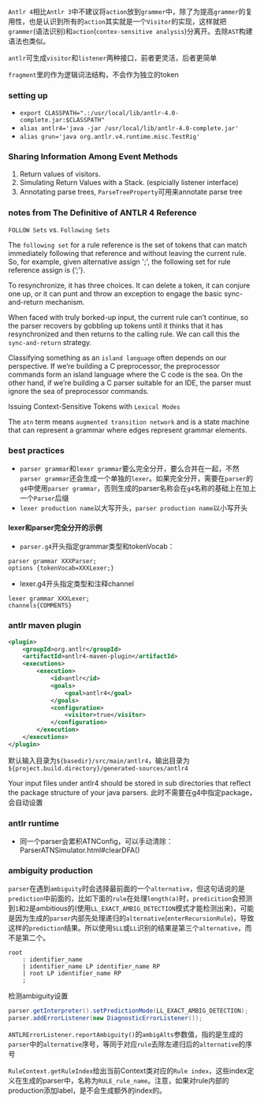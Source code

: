 `Antlr 4`相比`Antlr 3`中不建议将`action`放到`grammer`中，除了为提高`grammer`的复用性，也是认识到所有的`action`其实就是一个`Visitor`的实现，这样就把`grammer`(语法识别)和`action`(`contex-sensitive analysis`)分离开。去除`AST`构建语法也类似。

`antlr`可生成`visitor`和`listener`两种接口，前者更灵活，后者更简单

`fragment`里的作为逻辑词法结构，不会作为独立的token

### setting up
- `export CLASSPATH=".:/usr/local/lib/antlr-4.0-complete.jar:$CLASSPATH"`
- `alias antlr4='java -jar /usr/local/lib/antlr-4.0-complete.jar'`
- `alias grun='java org.antlr.v4.runtime.misc.TestRig'`

### Sharing Information Among Event Methods
1. Return values of visitors.
2. Simulating Return Values with a Stack. (espicially listener interface)
3. Annotating parse trees, `ParseTreeProperty`可用来annotate parse tree

### notes from The Definitive of ANTLR 4 Reference
`FOLLOW Sets` vs. `Following Sets`

The `following set` for a rule reference is the set of tokens that can match immediately following that reference and without leaving the current rule. So, for example, given alternative assign ';', the following set for rule reference assign is {’;’}.

To resynchronize, it has three choices. It can delete a token, it can conjure one up, or it can punt and throw an exception to engage the basic sync-and-return mechanism.

When faced with truly borked-up input, the current rule can’t continue, so the parser recovers by gobbling up tokens until it thinks that it has resynchronized and then returns to the calling rule. We can call this the `sync-and-return` strategy.

Classifying something as an `island language` often depends on our perspective. If we’re building a C preprocessor, the preprocessor commands form an island language where the C code is the sea. On the other hand, if we’re building a C parser suitable for an IDE, the parser must ignore the sea of preprocessor commands.

Issuing Context-Sensitive Tokens with `Lexical Modes`

The `atn` term means `augmented transition network` and is a state machine that can represent a grammar where edges represent grammar elements.

### best practices
- `parser grammar`和`lexer grammar`要么完全分开，要么合并在一起，不然`parser grammar`还会生成一个单独的`lexer`。如果完全分开，需要在`parser`的`g4`中使用`parser grammar`，否则生成的parser名称会在`g4`名称的基础上在加上一个`Parser`后缀
- `lexer production name`以大写开头，`parser production name`以小写开头

#### lexer和parser完全分开的示例
- `parser.g4`开头指定grammar类型和tokenVocab：
```
parser grammar XXXParser;
options {tokenVocab=XXXLexer;}
```
- lexer.g4开头指定类型和注释channel
```
lexer grammar XXXLexer;
channels{COMMENTS}
```

### antlr maven plugin
```xml
<plugin>
    <groupId>org.antlr</groupId>
    <artifactId>antlr4-maven-plugin</artifactId>
    <executions>
        <execution>
            <id>antlr</id>
            <goals>
                <goal>antlr4</goal>
            </goals>
            <configuration>
                <visitor>true</visitor>
            </configuration>
        </execution>
    </executions>
</plugin>
```

默认输入目录为`${basedir}/src/main/antlr4`，输出目录为`${project.build.directory}/generated-sources/antlr4`

Your input files under antlr4 should be stored in sub directories that reflect the package structure of your java parsers. 此时不需要在g4中指定package，会自动设置

### antlr runtime
- 同一个parser会累积ATNConfig，可以手动清除：ParserATNSimulator.html#clearDFA()

### ambiguity production
`parser`在遇到`ambiguity`时会选择最前面的一个`alternative`，但这句话说的是`prediction`中前面的，比如下面的`rule`在处理`length(a)`时，`predicition`会预测到`1`和`2`是ambitious的(使用`LL_EXACT_AMBIG_DETECTION`模式才能检测出来)，可能是因为生成的`parser`内部先处理递归的`alternative`(`enterRecursionRule`)，导致这样的`prediction`结果。所以使用`SLL`或`LL`识别的结果是第三个`alternative`，而不是第二个。
```
root
    : identifier_name
    | identifier_name LP identifier_name RP
    | root LP identifier_name RP
    ;
```

检测ambiguity设置
```java
parser.getInterpreter().setPredictionMode(LL_EXACT_AMBIG_DETECTION);
parser.addErrorListener(new DiagnosticErrorListener());
```

`ANTLRErrorListener.reportAmbiguity()`的`ambigAlts`参数值，指的是生成的`parser`中的`alternative`序号，等同于对应`rule`去除左递归后的`alternative`的序号

`RuleContext.getRuleIndex`给出当前Context类对应的`Rule index`，这些index定义在生成的parser中，名称为`RULE_rule_name`。注意，如果对rule内部的production添加label，是不会生成额外的index的。


